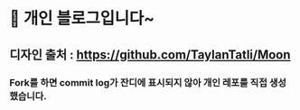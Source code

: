 # 👀 개인 블로그입니다~

## 디자인 출처 : https://github.com/TaylanTatli/Moon

### Fork를 하면 commit log가 잔디에 표시되지 않아 개인 레포를 직접 생성했습니다.